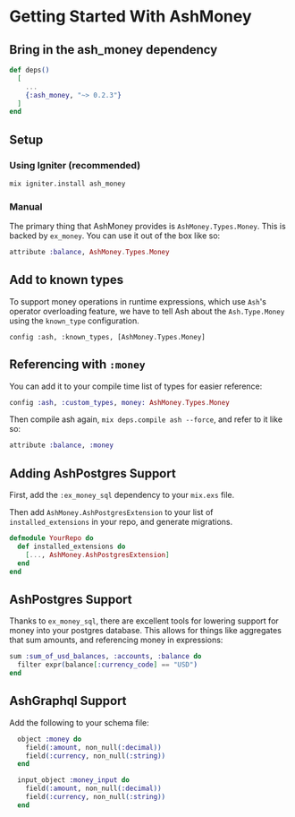 # Getting Started With AshMoney

## Bring in the ash_money dependency

```elixir
def deps()
  [
    ...
    {:ash_money, "~> 0.2.3"}
  ]
end
```

## Setup

<!-- tabs-open -->

### Using Igniter (recommended)

```bash
mix igniter.install ash_money
```

### Manual

The primary thing that AshMoney provides is `AshMoney.Types.Money`. This is backed by `ex_money`. You can use it out of the box like so:

```elixir
attribute :balance, AshMoney.Types.Money
```

## Add to known types

To support money operations in runtime expressions, which use `Ash`'s operator overloading feature, we have to tell Ash about the `Ash.Type.Money` using the `known_type` configuration.

```
config :ash, :known_types, [AshMoney.Types.Money]
```

## Referencing with `:money`

You can add it to your compile time list of types for easier reference:

```elixir
config :ash, :custom_types, money: AshMoney.Types.Money
```

Then compile ash again, `mix deps.compile ash --force`, and refer to it like so:

```elixir
attribute :balance, :money
```

## Adding AshPostgres Support

First, add the `:ex_money_sql` dependency to your `mix.exs` file.

Then add `AshMoney.AshPostgresExtension` to your list of `installed_extensions` in your repo, and generate migrations.

```elixir
defmodule YourRepo do
  def installed_extensions do
    [..., AshMoney.AshPostgresExtension]
  end
end
```

<!-- tabs-close -->

## AshPostgres Support

Thanks to `ex_money_sql`, there are excellent tools for lowering support for money into your postgres database. This allows for things like aggregates that sum amounts, and referencing money in expressions:

```elixir
sum :sum_of_usd_balances, :accounts, :balance do
  filter expr(balance[:currency_code] == "USD")
end
```

## AshGraphql Support

Add the following to your schema file:

```elixir
  object :money do
    field(:amount, non_null(:decimal))
    field(:currency, non_null(:string))
  end

  input_object :money_input do
    field(:amount, non_null(:decimal))
    field(:currency, non_null(:string))
  end
```
